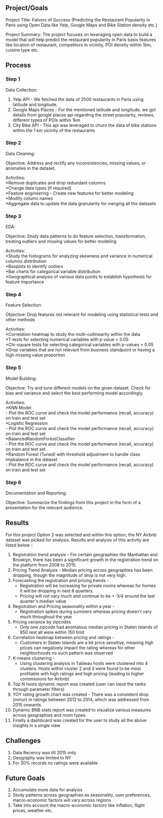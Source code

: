 ## Project/Goals
Project Title: Falvors of Success (Predicting the Restaurant Popularity in Paris using Open Data like Yelp, Google Maps and Bike Station density etc.)

Project Summary:
The project focuses on leveraging open data to build a model that will help predict the restaurant popularity in Paris basis features like location of restaurant, competitors in vicinity, POI density within 1km, cuisine type etc.

## Process
### Step 1
Data Collection:
1. Yelp API - We fetched the data of 2500 restaurants in Paris using latitude and longitude.
2. Google Maps Places - For the mentioned latitude and longitude, we got details from google places api regarding the street popularity, reviews, different types of POIs within 1km
3. City Bike API - This api was leveraged to churn the data of bike stations within the 1 km vicinity of the restaurants 
    
### Step 2
Data Cleaning:

  Objective: Address and rectify any inconsistencies, missing values, or anomalies in the dataset.
  
  Activities:  
    *Remove duplicates and drop redundant columns <br>
    *Change data types (if required) <br>
    *Feature engineering - Create new features for better modeling <br>
    *Modify column names <br>
    *Aggregate data to update the data granularity for merging all the datasets <br>

### Step 3 
EDA:

Objective: Study data patterns to do feature selection, transformation, treating outliers and missing values for better modeling
  
Activities:<br>
    *Study the histograms for analyzing skewness and variance in numerical columns distribution<br>
    *Boxplots to identify outliers<br>
    *Bar charts for categorical variable distribution<br>
    *Geographical analysis of various data points to establish hypothesis for feature importance<br>
    
### Step 4
Feature Selection:

Objective: Drop features not relevant for modeling using statistical tests and other methods

Activities:<br>
    *Correlation heatmap to study the multi-collinearity within the data<br>
    *T-tests for selecting numerical variables with p value < 0.05 <br>
    *Chi-square tests for selecting categorical variables with p-values < 0.05 <br>
    *Drop variables that are not relevant from business standpoint or having a high missing value proportion <br> 

### Step 5
Model Building:

Objective: Try and tune different models on the given dataset. Check for bias and variance and select the best performing model accordingly. 

Activities:<br>
  *KNN Model <br>
      - Plot the ROC curve and check the model performance (recall, accuracy) on train and test set <br>
  *Logistic Regression <br>
        - Plot the ROC curve and check the model performance (recall, accuracy) on train and test set <br>
  *BalancedRandomForestClassifier <br>
        - Plot the ROC curve and check the model performance (recall, accuracy) on train and test set <br>
  *Random Forest (Tuned) with threshold adjustment to handle class impbalance in the dataset <br>
        - Plot the ROC curve and check the model performance (recall, accuracy) on train and test set <br>
 
### Step 6 
Documentation and Reporting:

Objective: Summarize the findings from this project in the form of a presentation for the relevant audience. 

## Results
For this project Option 2 was selected and within this option, the NY Airbnb dataset was picked for analysis. Results and analysis of this activity are listed below - 
1. Registration trend analysis - For certain geographies like Manhattan and Brooklyn, there has been a significant growth in the registration trend on the platform from 2008 to 2015.
2. Pricing Trend Analysis - Median pricing across geographies has been dropping, though the magnitude of drop is not very high.
3. Forecasting the registration and pricing trends -
   * Registration will be increasing for private rooms whereas for homes it will be dropping in next 6 quarters.
   * Pricing will not vary much and continue to be +-3/4 around the last quarter's median value
4. Registration and Pricing seasonality within a year -
   * Registration spikes during summers whereas pricing doesn't vary much throughout the year
5. Pricing variance by zipcodes
   * Only one zipcode had anomalous median pricing in Staten Islands of 850 rest all were within 150 limit
6. Correlation heatmap between pricing and ratings -
   * Customers in Staten Islands are a bit price sensitive, meaning high prices can negatively impact the rating whereas for other neighborhoods no such pattern was observed
7. K-means clustering -
   * Using clustering analysis in Tableau hosts were clustered into 4 clusters. Hosts within cluster 2 and 3 were found to be most profitable with high ratings and high pricing (leading to higher commissions for Airbnb)
8. Top N hosts dynamic report was created (user can input the ranks through parameter filters)
9. YOY rating growth chart was created - There was a consistent drop (minor) in ratings between 2012 to 2014, which was addressed from 2015 onwards.
10. Dynamic BNB stats report was created to visualize various measures across geographies and room types.
11. Finally a dashboard was created for the user to study all the above insights in a single view

## Challenges 
1. Data Recency was till 2015 only 
2. Geography was limited to NY
3. For 30% records no ratings were available

## Future Goals
1. Accumulate more data for analysis
2. Study patterns across geographies as seasonality, user preferences, macro-economic factors will vary across regions
3. Take into account the macro-economic factors like inflation, flight prices, weather etc. 
